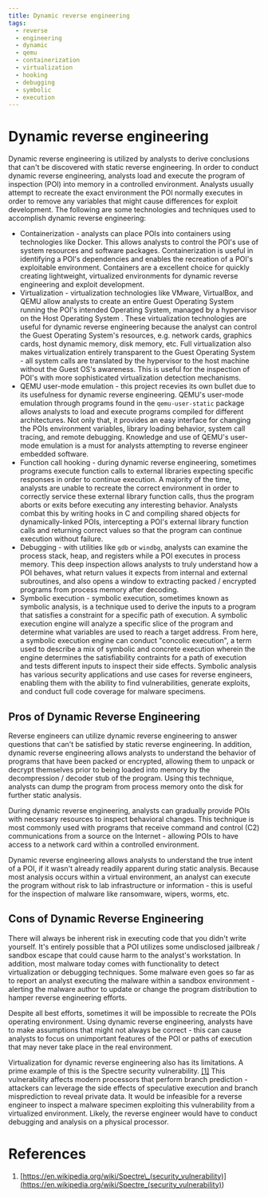 ```yaml
---
title: Dynamic reverse engineering
tags:
  - reverse
  - engineering
  - dynamic
  - qemu
  - containerization
  - virtualization
  - hooking
  - debugging
  - symbolic
  - execution
---
```


# Dynamic reverse engineering

Dynamic reverse engineering is utilized by analysts to derive conclusions that can't be discovered
with static reverse engineering. In order to conduct dynamic reverse engineering, analysts load and
execute the program of inspection (POI) into memory in a controlled environment. Analysts usually
attempt to recreate the exact environment the POI normally executes in order to remove any variables
that might cause differences for exploit development. The following are some technologies and
techniques used to accomplish dynamic reverse engineering:

- Containerization - analysts can place POIs into containers using technologies like Docker. This
  allows analysts to control the POI's use of system resources and software packages.
  Containerization is useful in identifying a POI's dependencies and enables the recreation of a
  POI's exploitable environment. Containers are a excellent choice for quickly creating lightweight,
  virtualized environments for dynamic reverse engineering and exploit development.
- Virtualization - virtualization technologies like VMware, VirtualBox, and QEMU allow analysts to
  create an entire Guest Operating System running the POI's intended Operating System, managed by a
  hypervisor on the Host Operating System . These virtualization technologies are useful for dynamic
  reverse engineering because the analyst can control the Guest Operating System's resources, e.g.
  network cards, graphics cards, host dynamic memory, disk memory, etc. Full virtualization also
  makes virtualization entirely transparent to the Guest Operating System - all system calls are
  translated by the hypervisor to the host machine without the Guest OS's awareness. This is useful
  for the inspection of POI's with more sophisticated virtualization detection mechanisms.
- QEMU user-mode emulation - this project recevies its own bullet due to its usefulness for dynamic
  reverse engineering. QEMU's user-mode emulation through programs found in the `qemu-user-static`
  package allows analysts to load and execute programs compiled for different architectures. Not
  only that, it provides an easy interface for changing the POIs environment variables, library
  loading behavior, system call tracing, and remote debugging. Knowledge and use of QEMU's user-mode
  emulation is a must for analysts attempting to reverse engineer embedded software.
- Function call hooking - during dynamic reverse engineering, sometimes programs execute function
  calls to external libraries expecting specific responses in order to continue execution. A
  majority of the time, analysts are unable to recreate the correct environment in order to
  correctly service these external library function calls, thus the program aborts or exits before
  executing any interesting behavior. Analysts combat this by writing hooks in C and compiling
  shared objects for dynamically-linked POIs, intercepting a POI's external library function calls
  and returning correct values so that the program can continue execution without failure.
- Debugging - with utilities like `gdb` or `windbg`, analysts can examine the process stack, heap,
  and registers while a POI executes in process memory. This deep inspection allows analysts to
  truly understand how a POI behaves, what return values it expects from internal and external
  subroutines, and also opens a window to extracting packed / encrypted programs from process memory
  after decoding.
- Symbolic execution - symbolic execution, sometimes known as symbolic analysis, is a technique used
  to derive the inputs to a program that satisfies a constraint for a specific path of execution. A
  symbolic execution engine will analyze a specific slice of the program and determine what
  variables are used to reach a target address. From here, a symbolic execution engine can conduct
  "concolic execution", a term used to describe a mix of symbolic and concrete execution wherein the
  engine determines the satisfiability contraints for a path of execution and tests different inputs
  to inspect their side effects. Symbolic analysis has various security applications and use cases
  for reverse engineers, enabling them with the ability to find vulnerabilities, generate exploits,
  and conduct full code coverage for malware specimens.

## Pros of Dynamic Reverse Engineering

Reverse engineers can utilize dynamic reverse engineering to answer questions that can't be
satisfied by static reverse engineering. In addition, dynamic reverse engineering allows analysts to
understand the behavior of programs that have been packed or encrypted, allowing them to unpack or
decrypt themselves prior to being loaded into memory by the decompression / decoder stub of the
program. Using this technique, analysts can dump the program from process memory onto the disk for
further static analysis.

During dynamic reverse engineering, analysts can gradually provide POIs with necessary resources to
inspect behavioral changes. This technique is most commonly used with programs that receive command
and control (C2) communications from a source on the Internet - allowing POIs to have access to a
network card within a controlled environment.

Dynamic reverse engineering allows analysts to understand the true intent of a POI, if it wasn't
already readily apparent during static analysis. Because most analysis occurs within a virtual
environment, an analyst can execute the program without risk to lab infrastructure or information -
this is useful for the inspection of malware like ransomware, wipers, worms, etc.

## Cons of Dynamic Reverse Engineering

There will always be inherent risk in executing code that you didn't write yourself. It's entirely
possible that a POI utilizes some undisclosed jailbreak / sandbox escape that could cause harm to
the analyst's workstation. In addition, most malware today comes with functionality to detect
virtualization or debugging techniques. Some malware even goes so far as to report an analyst
executing the malware within a sandbox environment - alerting the malware author to update or change
the program distribution to hamper reverse engineering efforts.

Despite all best efforts, sometimes it will be impossible to recreate the POIs operating
environment. Using dynamic reverse engineering, analysts have to make assumptions that might not
always be correct - this can cause analysts to focus on unimportant features of the POI or paths of
execution that may never take place in the real environment.

Virtualization for dynamic reverse engineering also has its limitations. A prime example of this is
the Spectre security vulnerability. [[1]](#references) This vulnerability affects modern processors
that perform branch prediction - attackers can leverage the side effects of speculative execution
and branch misprediction to reveal private data. It would be infeasible for a reverse engineer to
inspect a malware specimen exploiting this vulnerability from a virtualized environment. Likely, the
reverse engineer would have to conduct debugging and analysis on a physical processor.

# References

1. [https://en.wikipedia.org/wiki/Spectre\_(security_vulnerability)](<https://en.wikipedia.org/wiki/Spectre_(security_vulnerability)>)
